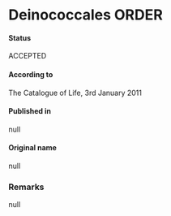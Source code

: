 # Deinococcales ORDER

#### Status
ACCEPTED

#### According to
The Catalogue of Life, 3rd January 2011

#### Published in
null

#### Original name
null

### Remarks
null
